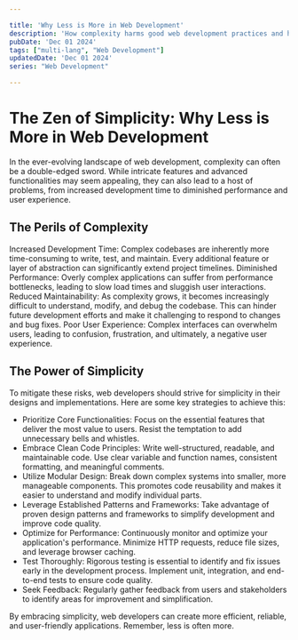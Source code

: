 ```yaml
---

title: 'Why Less is More in Web Development'
description: 'How complexity harms good web development practices and how to minimize it'
pubDate: 'Dec 01 2024'
tags: ["multi-lang", "Web Development"]
updatedDate: 'Dec 01 2024'
series: "Web Development"

---
```



# The Zen of Simplicity: Why Less is More in Web Development

In the ever-evolving landscape of web development, complexity can often be a double-edged sword. While intricate features and advanced functionalities may seem appealing, they can also lead to a host of problems, from increased development time to diminished performance and user experience.

## The Perils of Complexity

Increased Development Time: Complex codebases are inherently more time-consuming to write, test, and maintain. Every additional feature or layer of abstraction can significantly extend project timelines.
Diminished Performance: Overly complex applications can suffer from performance bottlenecks, leading to slow load times and sluggish user interactions.
Reduced Maintainability: As complexity grows, it becomes increasingly difficult to understand, modify, and debug the codebase. This can hinder future development efforts and make it challenging to respond to changes and bug fixes.
Poor User Experience: Complex interfaces can overwhelm users, leading to confusion, frustration, and ultimately, a negative user experience.

## The Power of Simplicity

To mitigate these risks, web developers should strive for simplicity in their designs and implementations. Here are some key strategies to achieve this:

- Prioritize Core Functionalities: Focus on the essential features that deliver the most value to users. Resist the temptation to add unnecessary bells and whistles.
- Embrace Clean Code Principles: Write well-structured, readable, and maintainable code. Use clear variable and function names, consistent formatting, and meaningful comments.
- Utilize Modular Design: Break down complex systems into smaller, more manageable components. This promotes code reusability and makes it easier to understand and modify individual parts.
- Leverage Established Patterns and Frameworks: Take advantage of proven design patterns and frameworks to simplify development and improve code quality.
- Optimize for Performance: Continuously monitor and optimize your application's performance. Minimize HTTP requests, reduce file sizes, and leverage browser caching.
- Test Thoroughly: Rigorous testing is essential to identify and fix issues early in the development process. Implement unit, integration, and end-to-end tests to ensure code quality.
- Seek Feedback: Regularly gather feedback from users and stakeholders to identify areas for improvement and simplification.

By embracing simplicity, web developers can create more efficient, reliable, and user-friendly applications. Remember, less is often more.